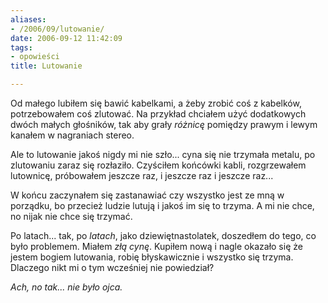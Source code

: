 ```yaml
---
aliases:
- /2006/09/lutowanie/
date: 2006-09-12 11:42:09
tags:
- opowieści
title: Lutowanie

---
```


Od małego lubiłem się bawić kabelkami, a żeby zrobić coś z kabelków,
potrzebowałem coś zlutować. Na przykład chciałem użyć dodatkowych dwóch małych
głośników, tak aby grały _różnicę_ pomiędzy prawym i lewym kanałem w
nagraniach stereo.

<!--more-->

Ale to lutowanie jakoś nigdy mi nie szło... cyna się nie trzymała metalu, po
zlutowaniu zaraz się rozłaziło. Czyściłem końcówki kabli, rozgrzewałem
lutownicę, próbowałem jeszcze raz, i jeszcze raz i jeszcze raz...

W końcu zaczynałem się zastanawiać czy wszystko jest ze mną w porządku, bo
przecież ludzie lutują i jakoś im się to trzyma. A mi nie chce, no nijak nie
chce się trzymać.

Po latach... tak, po _latach_, jako dziewiętnastolatek, doszedłem do tego, co
było problemem. Miałem _złą cynę_. Kupiłem nową i nagle okazało się że jestem
bogiem lutowania, robię błyskawicznie i wszystko się trzyma. Dlaczego nikt mi
o tym wcześniej nie powiedział?

_Ach, no tak... nie było ojca._
